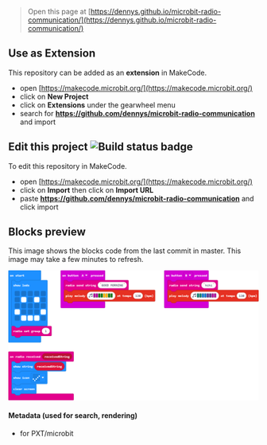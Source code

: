 
> Open this page at [https://dennys.github.io/microbit-radio-communication/](https://dennys.github.io/microbit-radio-communication/)

## Use as Extension

This repository can be added as an **extension** in MakeCode.

* open [https://makecode.microbit.org/](https://makecode.microbit.org/)
* click on **New Project**
* click on **Extensions** under the gearwheel menu
* search for **https://github.com/dennys/microbit-radio-communication** and import

## Edit this project ![Build status badge](https://github.com/dennys/microbit-radio-communication/workflows/MakeCode/badge.svg)

To edit this repository in MakeCode.

* open [https://makecode.microbit.org/](https://makecode.microbit.org/)
* click on **Import** then click on **Import URL**
* paste **https://github.com/dennys/microbit-radio-communication** and click import

## Blocks preview

This image shows the blocks code from the last commit in master.
This image may take a few minutes to refresh.

![A rendered view of the blocks](https://github.com/dennys/microbit-radio-communication/raw/master/.github/makecode/blocks.png)

#### Metadata (used for search, rendering)

* for PXT/microbit
<script src="https://makecode.com/gh-pages-embed.js"></script><script>makeCodeRender("{{ site.makecode.home_url }}", "{{ site.github.owner_name }}/{{ site.github.repository_name }}");</script>
